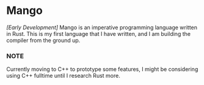 # Mango
_[Early Development]_ Mango is an imperative programming language written in Rust. This is my first language that I have written, and I am building the compiler from the ground up.

### NOTE
Currently moving to C++ to prototype some features, I might be considering using C++ fulltime until I research Rust more.
